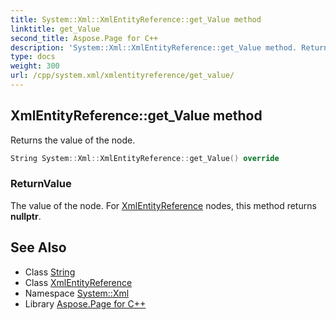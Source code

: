 ```yaml
---
title: System::Xml::XmlEntityReference::get_Value method
linktitle: get_Value
second_title: Aspose.Page for C++
description: 'System::Xml::XmlEntityReference::get_Value method. Returns the value of the node in C++.'
type: docs
weight: 300
url: /cpp/system.xml/xmlentityreference/get_value/
---
```

## XmlEntityReference::get_Value method


Returns the value of the node.

```cpp
String System::Xml::XmlEntityReference::get_Value() override
```


### ReturnValue

The value of the node. For [XmlEntityReference](../) nodes, this method returns **nullptr**.

## See Also

* Class [String](../../../system/string/)
* Class [XmlEntityReference](../)
* Namespace [System::Xml](../../)
* Library [Aspose.Page for C++](../../../)
